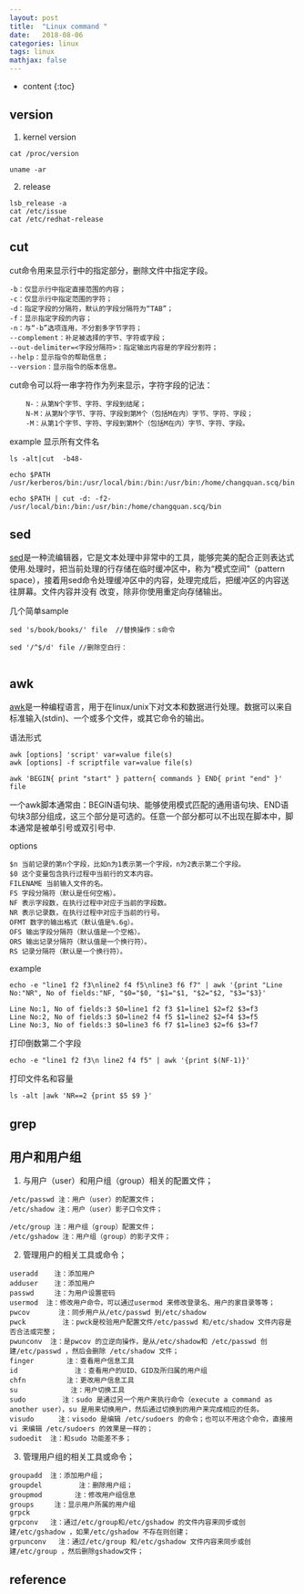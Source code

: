 ```yaml
---
layout: post
title:  "Linux command "
date:   2018-08-06
categories: linux
tags: linux
mathjax: false
---
```

* content
{:toc}

## version

1. kernel version

~~~
cat /proc/version

uname -ar
~~~

2. release

~~~
lsb_release -a
cat /etc/issue
cat /etc/redhat-release
~~~


## cut

cut命令用来显示行中的指定部分，删除文件中指定字段。

~~~
-b：仅显示行中指定直接范围的内容；
-c：仅显示行中指定范围的字符；
-d：指定字段的分隔符，默认的字段分隔符为“TAB”；
-f：显示指定字段的内容；
-n：与“-b”选项连用，不分割多字节字符；
--complement：补足被选择的字节、字符或字段；
--out-delimiter=<字段分隔符>：指定输出内容是的字段分割符；
--help：显示指令的帮助信息；
--version：显示指令的版本信息。
~~~


cut命令可以将一串字符作为列来显示，字符字段的记法：
~~~
    N-：从第N个字节、字符、字段到结尾；
    N-M：从第N个字节、字符、字段到第M个（包括M在内）字节、字符、字段；
    -M：从第1个字节、字符、字段到第M个（包括M在内）字节、字符、字段。
~~~

example
显示所有文件名
~~~
ls -alt|cut  -b48-
~~~

~~~
echo $PATH
/usr/kerberos/bin:/usr/local/bin:/bin:/usr/bin:/home/changquan.scq/bin

echo $PATH | cut -d: -f2-
/usr/local/bin:/bin:/usr/bin:/home/changquan.scq/bin
~~~

## sed
[sed](http://man.linuxde.net/sed)是一种流编辑器，它是文本处理中非常中的工具，能够完美的配合正则表达式使用.处理时，把当前处理的行存储在临时缓冲区中，称为“模式空间”（pattern space），接着用sed命令处理缓冲区中的内容，处理完成后，把缓冲区的内容送往屏幕。文件内容并没有 改变，除非你使用重定向存储输出。


几个简单sample

~~~
sed 's/book/books/' file  //替换操作：s命令

sed '/^$/d' file //删除空白行：


~~~


## awk
[awk](http://man.linuxde.net/awk)是一种编程语言，用于在linux/unix下对文本和数据进行处理。数据可以来自标准输入(stdin)、一个或多个文件，或其它命令的输出。

语法形式

~~~
awk [options] 'script' var=value file(s)
awk [options] -f scriptfile var=value file(s)

awk 'BEGIN{ print "start" } pattern{ commands } END{ print "end" }' file
~~~

一个awk脚本通常由：BEGIN语句块、能够使用模式匹配的通用语句块、END语句块3部分组成，这三个部分是可选的。任意一个部分都可以不出现在脚本中，脚本通常是被单引号或双引号中.


options

~~~
$n 当前记录的第n个字段，比如n为1表示第一个字段，n为2表示第二个字段。 
$0 这个变量包含执行过程中当前行的文本内容。
FILENAME 当前输入文件的名。
FS 字段分隔符（默认是任何空格）。
NF 表示字段数，在执行过程中对应于当前的字段数。
NR 表示记录数，在执行过程中对应于当前的行号。
OFMT 数字的输出格式（默认值是%.6g）。
OFS 输出字段分隔符（默认值是一个空格）。
ORS 输出记录分隔符（默认值是一个换行符）。
RS 记录分隔符（默认是一个换行符）。
~~~


example

~~~
echo -e "line1 f2 f3\nline2 f4 f5\nline3 f6 f7" | awk '{print "Line No:"NR", No of fields:"NF, "$0="$0, "$1="$1, "$2="$2, "$3="$3}' 

Line No:1, No of fields:3 $0=line1 f2 f3 $1=line1 $2=f2 $3=f3
Line No:2, No of fields:3 $0=line2 f4 f5 $1=line2 $2=f4 $3=f5
Line No:3, No of fields:3 $0=line3 f6 f7 $1=line3 $2=f6 $3=f7
~~~

打印倒数第二个字段

~~~
echo -e "line1 f2 f3\n line2 f4 f5" | awk '{print $(NF-1)}'
~~~

打印文件名和容量
~~~
ls -alt |awk 'NR==2 {print $5 $9 }'
~~~
## grep


## 用户和用户组
1. 与用户（user）和用户组（group）相关的配置文件；
~~~
/etc/passwd 注：用户（user）的配置文件；
/etc/shadow 注：用户（user）影子口令文件；

/etc/group 注：用户组（group）配置文件；
/etc/gshadow 注：用户组（group）的影子文件；
~~~

2. 管理用户的相关工具或命令；

~~~
useradd    注：添加用户 
adduser    注：添加用户
passwd     注：为用户设置密码
usermod  注：修改用户命令，可以通过usermod 来修改登录名、用户的家目录等等；
pwcov       注：同步用户从/etc/passwd 到/etc/shadow 
pwck         注：pwck是校验用户配置文件/etc/passwd 和/etc/shadow 文件内容是否合法或完整；
pwunconv  注：是pwcov 的立逆向操作，是从/etc/shadow和 /etc/passwd 创建/etc/passwd ，然后会删除 /etc/shadow 文件；
finger        注：查看用户信息工具
id              注：查看用户的UID、GID及所归属的用户组
chfn          注：更改用户信息工具
su             注：用户切换工具
sudo         注：sudo 是通过另一个用户来执行命令（execute a command as another user），su 是用来切换用户，然后通过切换到的用户来完成相应的任务。
visudo      注：visodo 是编辑 /etc/sudoers 的命令；也可以不用这个命令，直接用vi 来编辑 /etc/sudoers 的效果是一样的；
sudoedit  注：和sudo 功能差不多；
~~~

3. 管理用户组的相关工具或命令；

~~~
groupadd  注：添加用户组；
groupdel         注：删除用户组；
groupmod        注：修改用户组信息
groups     注：显示用户所属的用户组
grpck
grpconv   注：通过/etc/group和/etc/gshadow 的文件内容来同步或创建/etc/gshadow ，如果/etc/gshadow 不存在则创建；
grpunconv   注：通过/etc/group 和/etc/gshadow 文件内容来同步或创建/etc/group ，然后删除gshadow文件；
~~~


## reference



